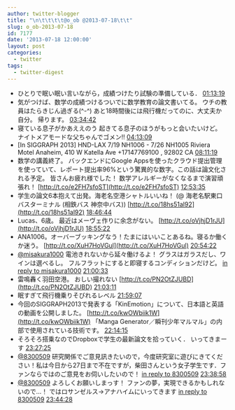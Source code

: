 ```yaml
---
author: twitter-blogger
title: "\n\t\t\t\t@o_ob @2013-07-18\t\t"
slug: o_ob-2013-07-18
id: 7177
date: '2013-07-18 12:00:00'
layout: post
categories:
  - twitter
tags:
  - twitter-digest
---
```


*   ひとりで眠い眠い言いながら，成績つけたり試験の準備している． [01:13:19](http://twitter.com/o_ob/statuses/357533481737265154)
*   気がつけば、数学の成績つけるついでに数学教育の論文書いてる。 ウチの教員はたらきじん過ぎる(^-^) あと18時間後には飛行機だってのに、大丈夫か自分。 帰ります。 [03:34:42](http://twitter.com/o_ob/statuses/357569062487867392)
*   寝ている息子がかあええのう 起きてる息子のほうがもっと会いたいけど。 ナイトメアモードな父ちゃんでゴメン!! [04:13:09](http://twitter.com/o_ob/statuses/357578736822005760)
*   [In SIGGRAPH 2013] HND-LAX 7/19 NH1006 - 7/26 NH1005 Riviera Motel Anaheim, 410 W Katella Ave +17147769100 , 92802 CA [08:11:19](http://twitter.com/o_ob/statuses/357638675925966848)
*   数学の講義終了。 バックエンドにGoogle Appsを使ったクラウド提出管理を使っていて、レポート提出率96%という驚異的な数字。この話は論文化される予定。 皆さんお疲れ様でした！ 数学アレルギーがなくなるまで演習頑張れ！ [http://t.co/e2FH7sfoST](http://t.co/e2FH7sfoST) [12:53:35](http://twitter.com/o_ob/statuses/357709710025179137)
*   学生の論文6本抱えて出発。海老名空港シャトルいいね！ (@ 海老名駅東口 バスターミナル (相鉄バス 神奈中バス)) [http://t.co/18hs51al92](http://t.co/18hs51al92) [18:46:44](http://twitter.com/o_ob/statuses/357798581886939136)
*   Lucas、6歳。 最近はメーヴェ作りに余念がない。 [http://t.co/oVjhjD1rJU](http://t.co/oVjhjD1rJU) [18:55:22](http://twitter.com/o_ob/statuses/357800756709036032)
*   ANA1006。オーバーブッキングなう！たまにはいいことあるね。寝るか働くか迷う。 [http://t.co/XuH7HoVGul](http://t.co/XuH7HoVGul) [20:54:22](http://twitter.com/o_ob/statuses/357830704240926720)
*   [@misakura1000](http://twitter.com/misakura1000) 電池きれないから延々働けるよ！ グラスはガラスだし、ワインは選べるし。 フルフラットにすると即寝するコンディションだけど。 [in reply to misakura1000](http://twitter.com/misakura1000/statuses/357831607568187393) [21:00:33](http://twitter.com/o_ob/statuses/357832260608737280)
*   雷鳴轟く羽田空港。 おしい撮れない [http://t.co/PN2OtZJUBD](http://t.co/PN2OtZJUBD) [21:03:11](http://twitter.com/o_ob/statuses/357832920167231488)
*   眠すぎて飛行機乗りそびれるレベル [21:59:07](http://twitter.com/o_ob/statuses/357846997589430273)
*   今回のSIGGRAPH2013で発表する「KinEmotion」について、日本語と英語の動画を公開しました。 [http://t.co/kwOWbiik1W](http://t.co/kwOWbiik1W) 「Manga Generator／瞬刊少年マルマル」の内部で使用されている技術です。 [22:14:15](http://twitter.com/o_ob/statuses/357850808127209472)
*   そろそろ搭乗なのでDropboxで学生の最新論文を拾っていく． いってきまーす [23:27:25](http://twitter.com/o_ob/statuses/357869219146248195)
*   [@8300509](http://twitter.com/8300509) 研究関係でご意見訊きたいので，今度研究室に遊びにきてください！私は今日から27日まで不在ですが，柴田さんという女子学生です．ファンならではのご意見をお伺いしたいので！ [in reply to 8300509](http://twitter.com/8300509/statuses/357871575187456001) [23:38:58](http://twitter.com/o_ob/statuses/357872125937332225)
*   [@8300509](http://twitter.com/8300509) よろしくお願いしまっす！ ファンの夢，実現できるかもしれないので…！ ではロサンゼルス→アナハイムにいってきます [in reply to 8300509](http://twitter.com/8300509/statuses/357873140392665088) [23:44:28](http://twitter.com/o_ob/statuses/357873511584382976)